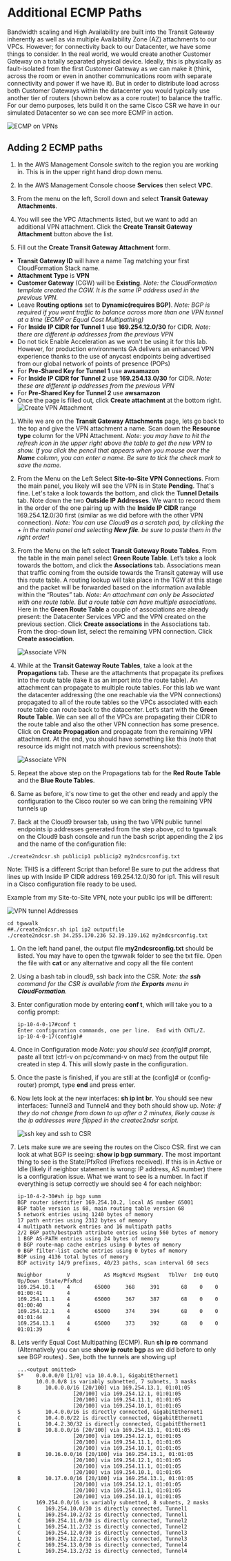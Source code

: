 # Additional ECMP Paths

Bandwidth scaling and High Availability are built into the Transit Gateway inherently as well as via multiple Availability Zone (AZ) attachments to our VPCs. However; for connectivity back to our Datacenter, we have some things to consider. In the real world, we would create another Customer Gateway on a totally separated physical device. Ideally, this is physically as fault-isolated from the first Customer Gateway as we can make it (think, across the room or even in another communications room with separate connectivity and power if we have it). But in order to distribute load across both Customer Gateways within the datacenter you would typically use another tier of routers (shown below as a core router) to balance the traffic. For our demo purposes, lets build it on the same Cisco CSR we have in our simulated Datacenter so we can see more ECMP in action.

![ECMP on VPNs](../images/vpn-ecmp.png)


## Adding 2 ECMP paths

1. In the AWS Management Console switch to the region you are working in. This is in the upper right hand drop down menu.

1. In the AWS Management Console choose **Services** then select **VPC**.

1. From the menu on the left, Scroll down and select **Transit Gateway Attachments**.

1. You will see the VPC Attachments listed, but we want to add an additional VPN attachment. Click the **Create Transit Gateway Attachment** button above the list.

1. Fill out the **Create Transit Gateway Attachment** form.

  - **Transit Gateway ID** will have a name Tag matching your first CloudFormation Stack name.
  - **Attachment Type** is **VPN**
  - **Customer Gateway** (CGW) will be **Existing**. _Note: the CloudFormation template created the CGW. It is the same IP address used in the previous VPN._
  - Leave **Routing options** set to **Dynamic(requires BGP)**. _Note: BGP is required if you want traffic to balance across more than one VPN tunnel at a time (ECMP or Equal Cost Multipathing)_
  - For **Inside IP CIDR for Tunnel 1** use **169.254.12.0/30** for CIDR. _Note: there are different ip addresses from the previous VPN_
  - Do not tick Enable Acceleration as we won't be using it for this lab. However, for production environments GA delivers an enhanced VPN experience thanks to the use of anycast endpoints being advertised from our global network of points of presence (POPs) 
  - For **Pre-Shared Key for Tunnel 1** use **awsamazon**
  - For **Inside IP CIDR for Tunnel 2** use **169.254.13.0/30** for CIDR. _Note: these are different ip addresses from the previous VPN_
  - For **Pre-Shared Key for Tunnel 2** use **awsamazon**
  - Once the page is filled out, click **Create attachment** at the bottom right.
    ![Create VPN Attachment](../images/tgw-createvpnattach2.png)

1.  While we are on the **Transit Gateway Attachments** page, lets go back to the top and give the VPN attachment a name. Scan down the **Resource type** column for the VPN Attachment. _Note: you may have to hit the refresh icon in the upper right above the table to get the new VPN to show. If you click the pencil that appears when you mouse over the **Name** column, you can enter a name. Be sure to tick the check mark to save the name._

1.  From the Menu on the Left Select **Site-to-Site VPN Connections**. From the main panel, you likely will see the VPN is in State **Pending**. That's fine. Let's take a look towards the bottom, and click the **Tunnel Details** tab. Note down the two **Outside IP Addresses**. We want to record them in the order of the one pairing up with the **Inside IP CIDR** range 169.254.**12**.0/30 first (similar as we did before with the other VPN connection). _Note: You can use Cloud9 as a scratch pad, by clicking the + in the main panel and selecting **New file**. be sure to paste them in the right order!_

1.  From the Menu on the left select **Transit Gateway Route Tables**. From the table in the main panel select **Green Route Table**. Let’s take a look towards the bottom, and click the **Associations** tab. Associations mean that traffic coming from the outside towards the Transit gateway will use this route table. A routing lookup will take place in the TGW at this stage and the packet will be forwarded based on the information available within the “Routes” tab. _Note: An attachment can only be Associated with one route table. But a route table can have multiple associations._ Here in the **Green Route Table** a couple of associations are already present: the Datacenter Services VPC and the VPN created on the previous section. Click **Create associations** in the Associations tab. From the drop-down list, select the remaining VPN connection. Click **Create association**. 

    ![Associate VPN](../images/tgw-vpnassocationspending.png)

1.  While at the **Transit Gateway Route Tables**, take a look at the **Propagations** tab. These are the attachments that propagate its prefixes into the route table (take it as an import into the route table). An attachment can propagate to multiple route tables. For this lab we want the datacenter addressing (the one reachable via the VPN connections) propagated to all of the route tables so the VPCs associated with each route table can route back to the datacenter. Let’s start with the **Green Route Table**. We can see all of the VPCs are propagating their CIDR to the route table and also the other VPN connection has some presence. Click on **Create Propagation** and propagate from the remaining VPN attachment. At the end, you should have something like this (note that resource ids might not match with previous screenshots):

    ![Associate VPN](../images/tgw_multiple_propagations.png)

1.  Repeat the above step on the Propagations tab for the **Red Route Table** and the **Blue Route Tables**.

1.  Same as before, it's now time to get the other end ready and apply the configuration to the Cisco router so we can bring the remaining VPN tunnels up

1.  Back at the Cloud9 browser tab, using the two VPN public tunnel endpoints ip addresses generated from the step above, cd to tgwwalk on the Cloud9 bash console and run the bash script appending the 2 ips and the name of the configuration file:
  ```
  ./create2ndcsr.sh publicip1 publicip2 my2ndcsrconfig.txt
  ```
  Note: THIS is a different Script than before! Be sure to put the address that lines up with Inside IP CIDR address 169.254.12.0/30 for ip1. This will result in a Cisco configuration file ready to be used. 

  Example from my Site-to-Site VPN, note your public ips will be different:

  ![VPN tunnel Addresses](../images/vpn-tunneladdresses2.png)

  ```
  cd tgwwalk
  ##./create2ndcsr.sh ip1 ip2 outputfile
  ./create2ndcsr.sh 34.255.170.236 52.19.139.162 my2ndcsrconfig.txt
  ```

1.  On the left hand panel, the output file **my2ndcsrconfig.txt** should be listed. You may have to open the tgwwalk folder to see the txt file. Open the file with **cat** or any alternative and copy all the file content

1. Using a bash tab in cloud9, ssh back into the CSR. _Note: the **ssh** command for the CSR is available from the **Exports** menu in **CloudFormation**._

1.  Enter configuration mode by entering **conf t**, which will take you to a config prompt:

    ```
    ip-10-4-0-17#conf t
    Enter configuration commands, one per line.  End with CNTL/Z.
    ip-10-4-0-17(config)#
    ```

1.  Once in Configuration mode _Note: you should see (config)# prompt_, paste all text (ctrl-v on pc/command-v on mac) from the output file created in step 4. This will slowly paste in the configuration.

1.  Once the paste is finished, if you are still at the (config)# or (config-router) prompt, type **end** and press enter.

1.  Now lets look at the new interfaces: **sh ip int br**. You should see new interfaces: Tunnel3 and Tunnel4 and they both should show up. _Note: if they do not change from down to up after a 2 minutes, likely cause is the ip addresses were flipped in the createc2ndsr script._

    ![ssh key and ssh to CSR](../images/csr-showtunnelextra.png)

1.  Lets make sure we are seeing the routes on the Cisco CSR. first we can look at what BGP is seeing: **show ip bgp summary**. The most important thing to see is the State/PfxRcd (Prefixes received). If this is in Active or Idle (likely if neighbor statement is wrong: IP address, AS number) there is a configuration issue. What we want to see is a number. In fact if everything is setup correctly we should see 4 for each neighbor:

    ```
    ip-10-4-2-30#sh ip bgp summ
    BGP router identifier 169.254.10.2, local AS number 65001
    BGP table version is 68, main routing table version 68
    5 network entries using 1240 bytes of memory
    17 path entries using 2312 bytes of memory
    4 multipath network entries and 16 multipath paths
    2/2 BGP path/bestpath attribute entries using 560 bytes of memory
    1 BGP AS-PATH entries using 24 bytes of memory
    0 BGP route-map cache entries using 0 bytes of memory
    0 BGP filter-list cache entries using 0 bytes of memory
    BGP using 4136 total bytes of memory
    BGP activity 14/9 prefixes, 40/23 paths, scan interval 60 secs

    Neighbor        V           AS MsgRcvd MsgSent   TblVer  InQ OutQ Up/Down  State/PfxRcd
    169.254.10.1    4        65000     368     391       68    0    0 01:00:41        4
    169.254.11.1    4        65000     367     387       68    0    0 01:00:40        4
    169.254.12.1    4        65000     374     394       68    0    0 01:01:44        4
    169.254.13.1    4        65000     373     392       68    0    0 01:01:39        4
    ```

1.  Lets verify Equal Cost Multipathing (ECMP). Run **sh ip ro** command (Alternatively you can use **show ip route bgp** as we did before to only see BGP routes) . See, both the tunnels are showing up!

    ```
    ...<output omitted>
    S*    0.0.0.0/0 [1/0] via 10.4.0.1, GigabitEthernet1
          10.0.0.0/8 is variably subnetted, 7 subnets, 3 masks
    B        10.0.0.0/16 [20/100] via 169.254.13.1, 01:01:05
                      [20/100] via 169.254.12.1, 01:01:05
                      [20/100] via 169.254.11.1, 01:01:05
                      [20/100] via 169.254.10.1, 01:01:05
    S        10.4.0.0/16 is directly connected, GigabitEthernet1
    C        10.4.0.0/22 is directly connected, GigabitEthernet1
    L        10.4.2.30/32 is directly connected, GigabitEthernet1
    B        10.8.0.0/16 [20/100] via 169.254.13.1, 01:01:05
                      [20/100] via 169.254.12.1, 01:01:05
                      [20/100] via 169.254.11.1, 01:01:05
                      [20/100] via 169.254.10.1, 01:01:05
    B        10.16.0.0/16 [20/100] via 169.254.13.1, 01:01:05
                      [20/100] via 169.254.12.1, 01:01:05
                      [20/100] via 169.254.11.1, 01:01:05
                      [20/100] via 169.254.10.1, 01:01:05
    B        10.17.0.0/16 [20/100] via 169.254.13.1, 01:01:05
                      [20/100] via 169.254.12.1, 01:01:05
                      [20/100] via 169.254.11.1, 01:01:05
                      [20/100] via 169.254.10.1, 01:01:05
          169.254.0.0/16 is variably subnetted, 8 subnets, 2 masks
    C        169.254.10.0/30 is directly connected, Tunnel1
    L        169.254.10.2/32 is directly connected, Tunnel1
    C        169.254.11.0/30 is directly connected, Tunnel2
    L        169.254.11.2/32 is directly connected, Tunnel2
    C        169.254.12.0/30 is directly connected, Tunnel3
    L        169.254.12.2/32 is directly connected, Tunnel3
    C        169.254.13.0/30 is directly connected, Tunnel4
    L        169.254.13.2/32 is directly connected, Tunnel4
    ```

